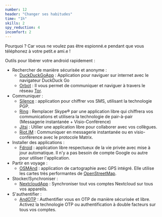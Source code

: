```yaml
---
number: 12
header: "Changer ses habitudes"
time: "1h"
skills: 2
spy_reduction: 4
incomfort: 2
---
```


Pourquoi ? Car vous ne voulez pas être espionné.e pendant que vous téléphonez à votre petit.e ami.e !

Outils pour libérer votre android rapidement : 
 - Rechercher de manière sécurisée et anonyme : 
    - [DuckDuckGoApp](https://duckduckgo.com/app) : Application pour naviguer sur internet avec le navigateur DuckDuck Go
    - [Orbot](https://guardianproject.info/apps/orbot/) : Il vous permet de communiquer et naviguer à travers le réseau [Tor](https://www.torproject.org/).
 - Communiquer :
    - [Silence](https://silence.im/) : application pour chiffrer vos SMS, utilisant la technologie PGP.
    - [Ring](https://ring.cx/) : Remplacer Skype® par une application libre qui chiffrera vos communications et utilisera la technologie de pair-à-pair (Messagerie instantanée + Visio-Conférence)
    - [Jitsi](https://jitsi.org/jitsi-meet/) : Utilier une application libre pour collaborer avec vos collègues.
    - [Riot.IM](https://about.riot.im/) : Communiquer en messagerie instantanée ou en visio-conférence avec le protocole Matrix.
 - Installer des applications : 
    - [Fdroid](https://f-droid.org/en/) : application libre respectueux de la vie privée avec mise à jour automatique. Il n'y a pas besoin de compte Google ou autre pour utiliser l'application.
 - Partir en voyage : 
    - [OSMAnd](https://osmand.net/) : application de cartographie avec GPS intégré. Elle utilise les cartes très performantes de [OpenStreetMap](https://openstreetmap.org).
 - Stocker/Synchroniser : 
    - [NextcloudApp](https://nextcloud.com/clients/) : Synchroniser tout vos comptes Nextcloud sur tous vos appareils.
 - S'authentifier : 
    - [AndOTP](https://github.com/andOTP/andOTP) : Authentifier vous en OTP de manière sécurisée et libre. Activez la technologie OTP ou authentification à double facteurs sur tous vos comptes.
 

